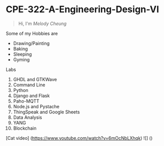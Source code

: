 # CPE-322-A-Engineering-Design-VI

>Hi, I'm *Melody Cheung*

Some of my Hobbies are

- Drawing/Painting
- Baking
- Sleeping
- Gyming

Labs
1. GHDL and GTKWave
2. Command Line
3. Python
4. Django and Flask
5. Paho-MQTT
6. Node.js and Pystache
7. ThingSpeak and Google Sheets
8. Data Analysis
9. YANG
10. Blockchain

[Cat video] (https://www.youtube.com/watch?v=6mOcNbLXhqk)
![] ()
